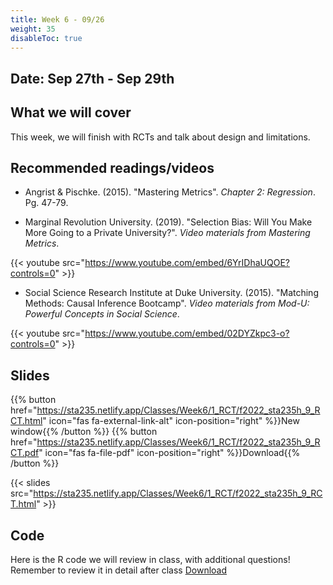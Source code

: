 ```yaml
---
title: Week 6 - 09/26
weight: 35
disableToc: true
---
```


## Date: Sep 27th - Sep 29th

## What we will cover

This week, we will finish with RCTs and talk about design and limitations.

## Recommended readings/videos

- Angrist & Pischke. (2015). "Mastering Metrics". *Chapter 2: Regression*. Pg. 47-79. 

- Marginal Revolution University. (2019). "Selection Bias: Will You Make More Going to a Private University?". *Video materials from Mastering Metrics*.

{{< youtube src="https://www.youtube.com/embed/6YrIDhaUQOE?controls=0" >}}

- Social Science Research Institute at Duke University. (2015). "Matching Methods: Causal Inference Bootcamp". *Video materials from Mod-U: Powerful Concepts in Social Science*.

{{< youtube src="https://www.youtube.com/embed/02DYZkpc3-o?controls=0" >}}

## Slides

{{% button href="https://sta235.netlify.app/Classes/Week6/1_RCT/f2022_sta235h_9_RCT.html" icon="fas fa-external-link-alt" icon-position="right" %}}New window{{% /button %}} {{% button href="https://sta235.netlify.app/Classes/Week6/1_RCT/f2022_sta235h_9_RCT.pdf" icon="fas fa-file-pdf" icon-position="right" %}}Download{{% /button %}} 

{{< slides src="https://sta235.netlify.app/Classes/Week6/1_RCT/f2022_sta235h_9_RCT.html" >}}

## Code

Here is the R code we will review in class, with additional questions! Remember to review it in detail after class <a onclick="ga('send', 'event', 'External-Link','click','code5','0','Link');" href="https://sta235.netlify.app/Classes/Week6/1_RCT/code/f2022_sta235h_6_RCT.R" target="_blank" class="btn btn-default">Download<i class="fas fa-code"></i></a>
